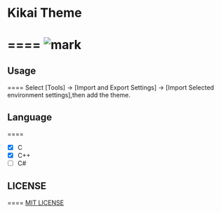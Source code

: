 # Kikai Theme
====
![mark](http://img.a-b.ren/img/20190127/yAwyLmDpVQbQ.png)
====

## Usage
====
Select [Tools] -> [Import and Export Settings] -> [Import Selected environment settings],then add the theme.

## Language
====
- [x] C
- [x] C++
- [ ] C#

## LICENSE
====
[MIT LICENSE](LICENSE)
